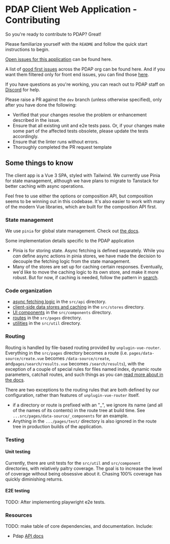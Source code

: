 # PDAP Client Web Application - Contributing

So you're ready to contribute to PDAP? Great!

Please familiarize yourself with the `README` and follow the quick start instructions to begin.

[Open issues for this application](https://github.com/Police-Data-Accessibility-Project/pdap.io/issues) can be found here.

A list of [good first issues](https://github.com/orgs/Police-Data-Accessibility-Project/projects/25/views/1) across the PDAP org can be found here. And if you want them filtered only for front end issues, you can find those [here](https://github.com/orgs/Police-Data-Accessibility-Project/projects/25/views/1?filterQuery=front+end).

If you have questions as you're working, you can reach out to PDAP staff on [Discord](https://discord.gg/vKhDv7nC8B) for help.

Please raise a PR against the `dev` branch (unless otherwise specified), only after you have done the following:

- Verified that your changes resolve the problem or enhancement described in the issue.
- Ensure that all existing unit and e2e tests pass. Or, if your changes make some part of the affected tests obsolete, please update the tests accordingly.
- Ensure that the linter runs without errors.
- Thoroughly completed the PR request template

## Some things to know
The client app is a Vue 3 SPA, styled with Tailwind. We currently use Pinia for state management, although we have plans to migrate to Tanstack for better caching with async operations.

Feel free to use either the options or composition API, but composition seems to be winning out in this codebase. It's also easier to work with many of the modern Vue libraries, which are built for the composition API first.

### State management
We use `pinia` for global state management. Check out [the docs](https://pinia.vuejs.org/).

Some implementation details specific to the PDAP application
- Pinia is for storing state. Async fetching is defined separately. While you _can_ define async actions in pinia stores, we have made the decision to decouple the fetching logic from the state management.
- Many of the stores are set up for caching certain responses. Eventually, we'd like to move the caching logic to its own store, and make it more robust. But for now, if caching is needed, follow the pattern in [search](./src/stores/search.js).
  
### Code organization 
- [async fetching logic](./src/api) in the `src/api` directory.
- [client-side data stores and caching](./src/stores) in the `src/stores` directory.
- [UI components](./src/components) in the `src/components` directory.
- [routes](./src/pages) in the `src/pages` directory.
- [utilities](./src/util) in the `src/util` directory.

### Routing
Routing is handled by file-based routing provided by `unplugin-vue-router`. Everything in the `src/pages` directory becomes a route (i.e. `pages/data-source/create.vue` becomes `/data-source/create`, and`pages/search/results.vue` becomes `/search/results`), with the exception of a couple of special rules for files named index, dynamic route parameters, catchall routes, and such things as you can [read more about in the docs](https://uvr.esm.is/introduction).

There are two exceptions  to the routing rules that are both defined by our configuration, rather than features of `unplugin-vue-router` itself.
- if a directory or route is prefixed with an "_", we ignore its name (and all of the names of its contents) in the route tree at build time. See `...src/pages/data-source/_components` for an example.
- Anything in the `.../pages/test/` directory is also ignored in the route tree in production builds of the application.

### Testing
#### Unit testing
Currently, there are unit tests for the `src/util` and `src/component` directories, with relatively paltry coverage. The goal is to increase the level of coverage without being obsessive about it. Chasing 100% coverage has quickly diminishing returns.

#### E2E testing
TODO: After implementing playwright e2e tests.

### Resources
TODO: make table of core dependencies, and documentation.
Include:
- Pdap [API docs](https://docs.pdap.io/api/introduction)